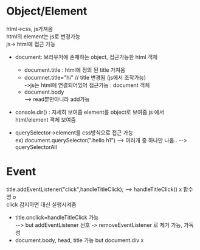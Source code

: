 # Object/Element
html->css, js가져옴   
html의 element는 js로 변경가능   
js-> html에 접근 가능   
- document: 브라우저에 존재하는 object, 접근가능한 html 객체
  - document.title : html에 정의 된 title 가져옴   
  - documnet.title="hi" // title 변경됨 (js에서 조작가능)   
  ->js는 html에 연결되어있어 접근가능 : document 객체    
  - document.body     
  --> read뿐만아니라 add가능    


- console.dir() : 자세히 보여줌  element를 object로 보여줌
js 에서 html/element 객체 보여줌     
- querySelector->element를 css방식으로 접근 가능   
ex) document.querySelector(".hello h1")
--> 여러개 중 하나만 나옴..
--> querySelectorAll

# Event
title.addEventListener("click",handleTitleClick);
--> handleTitleClick()  x   함수명 o     
 click 감지하면 대신 실행시켜줌     
- title.onclick=handleTitleClick 가능     
--> but addEventListener 선호 -> removeEventListener 로 제거 가능, 가독성
- document.body, head, title 가능 but document.div x

